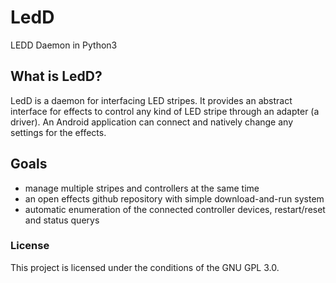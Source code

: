 # LedD
LEDD Daemon in Python3

## What is LedD?

LedD is a daemon for interfacing LED stripes. It provides an abstract interface for effects to control any kind of LED stripe through an adapter (a driver). An Android application can connect and natively change any settings for the effects.

## Goals

- manage multiple stripes and controllers at the same time
- an open effects github repository with simple download-and-run system
- automatic enumeration of the connected controller devices, restart/reset and status querys

### License

This project is licensed under the conditions of the GNU GPL 3.0.
